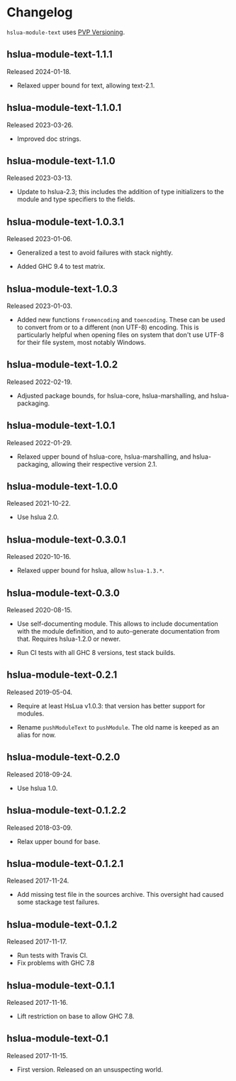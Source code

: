 # Changelog

`hslua-module-text` uses [PVP Versioning][].

## hslua-module-text-1.1.1

Released 2024-01-18.

-   Relaxed upper bound for text, allowing text-2.1.

## hslua-module-text-1.1.0.1

Released 2023-03-26.

-   Improved doc strings.

## hslua-module-text-1.1.0

Released 2023-03-13.

-   Update to hslua-2.3; this includes the addition of type
    initializers to the module and type specifiers to the fields.

## hslua-module-text-1.0.3.1

Released 2023-01-06.

-   Generalized a test to avoid failures with stack nightly.

-   Added GHC 9.4 to test matrix.

## hslua-module-text-1.0.3

Released 2023-01-03.

-   Added new functions `fromencoding` and `toencoding`. These can
    be used to convert from or to a different (non UTF-8)
    encoding. This is particularly helpful when opening files on
    system that don't use UTF-8 for their file system, most
    notably Windows.

## hslua-module-text-1.0.2

Released 2022-02-19.

-   Adjusted package bounds, for hslua-core, hslua-marshalling,
    and hslua-packaging.

## hslua-module-text-1.0.1

Released 2022-01-29.

-   Relaxed upper bound of hslua-core, hslua-marshalling, and
    hslua-packaging, allowing their respective version 2.1.

## hslua-module-text-1.0.0

Released 2021-10-22.

-   Use hslua 2.0.

## hslua-module-text-0.3.0.1

Released 2020-10-16.

-   Relaxed upper bound for hslua, allow `hslua-1.3.*`.

## hslua-module-text-0.3.0

Released 2020-08-15.

-   Use self-documenting module. This allows to include
    documentation with the module definition, and to auto-generate
    documentation from that. Requires hslua-1.2.0 or newer.

-   Run CI tests with all GHC 8 versions, test stack builds.

## hslua-module-text-0.2.1

Released 2019-05-04.

-   Require at least HsLua v1.0.3: that version has better support
    for modules.

-   Rename `pushModuleText` to `pushModule`. The old name is
    keeped as an alias for now.

## hslua-module-text-0.2.0

Released 2018-09-24.

-   Use hslua 1.0.

## hslua-module-text-0.1.2.2

Released 2018-03-09.

-   Relax upper bound for base.

## hslua-module-text-0.1.2.1

Released 2017-11-24.

-   Add missing test file in the sources archive. This oversight
    had caused some stackage test failures.

## hslua-module-text-0.1.2

Released 2017-11-17.

-   Run tests with Travis CI.
-   Fix problems with GHC 7.8

## hslua-module-text-0.1.1

Released 2017-11-16.

-   Lift restriction on base to allow GHC 7.8.

## hslua-module-text-0.1

Released 2017-11-15.

-   First version. Released on an unsuspecting world.

  [PVP Versioning]: https://pvp.haskell.org
